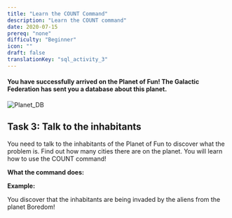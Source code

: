 ```yaml
---
title: "Learn the COUNT Command"
description: "Learn the COUNT command"
date: 2020-07-15
prereq: "none"
difficulty: "Beginner"
icon: ""
draft: false
translationKey: "sql_activity_3"
---
```

<!-- Links for javascript and CSS needed for drop down logic 
<link rel="stylesheet" href="../_activity3.css" type="text/css"></link>
<script type="text/javascript" src="../_activity3.js"></script> -->

#### You have successfully arrived on the Planet of Fun! The Galactic Federation has sent you a database about this planet.
![Planet_DB](../assets/planet_db.PNG)

## Task 3: Talk to the inhabitants

You need to talk to the inhabitants of the Planet of Fun to discover what the problem is. 
Find out how many cities there are on the planet. You will learn how to use the COUNT command!

**What the command does:**


**Example:** 


<!-- Activity goes here -->

You discover that the inhabitants are being invaded by the aliens from the planet Boredom!
